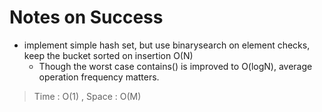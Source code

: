 # Notes on Success
+ implement simple hash set, but use binarysearch on element checks,
  keep the bucket sorted on insertion O(N)
  - Though the worst case contains() is improved to O(logN), average
    operation frequency matters.

> Time : O(1) , Space : O(M)
